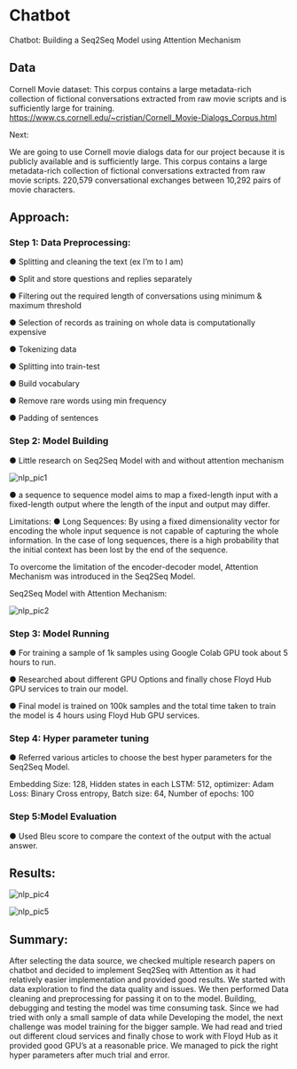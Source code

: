 # Chatbot
Chatbot: Building a Seq2Seq Model using Attention Mechanism

## Data
Cornell Movie dataset:
This corpus contains a large metadata-rich collection of fictional conversations extracted from raw movie scripts and is sufficiently large for training.
https://www.cs.cornell.edu/~cristian/Cornell_Movie-Dialogs_Corpus.html

Next:

We are going to use Cornell movie dialogs data for our project because it is publicly available and is sufficiently large. This corpus contains a large metadata-rich collection of fictional conversations extracted from raw movie scripts. 220,579 conversational exchanges between 10,292 pairs of movie characters.

## Approach:
### Step 1: Data Preprocessing:

● Splitting and cleaning the text (ex I’m to I am)

● Split and store questions and replies separately

● Filtering out the required length of conversations using minimum & maximum threshold

● Selection of records as training on whole data is computationally expensive

● Tokenizing data

● Splitting into train-test

● Build vocabulary

● Remove rare words using min frequency

● Padding of sentences


### Step 2: Model Building

● Little research on Seq2Seq Model with and without attention mechanism

![nlp_pic1](https://user-images.githubusercontent.com/27280953/104544377-94661a80-55f5-11eb-9e0a-aa079baf2c51.png)


● a sequence to sequence model aims to map a fixed-length input with a fixed-length output where the length of the input and output may differ.

Limitations:
● Long Sequences: By using a fixed dimensionality vector for encoding the whole input sequence is not capable of capturing the whole information.
  In the case of long sequences, there is a high probability that the initial context has been lost by the end of the sequence.

To overcome the limitation of the encoder-decoder model, Attention Mechanism was introduced in the Seq2Seq Model.

Seq2Seq Model with Attention Mechanism:

![nlp_pic2](https://user-images.githubusercontent.com/27280953/104544473-d0997b00-55f5-11eb-8221-2e4c68eaac23.png)


### Step 3: Model Running

● For training a sample of 1k samples using Google Colab GPU took about 5 hours to run.

● Researched about different GPU Options and finally chose Floyd Hub GPU services to train our model.

● Final model is trained on 100k samples and the total time taken to train the model is 4 hours using Floyd Hub GPU services.


### Step 4: Hyper parameter tuning

● Referred various articles to choose the best hyper parameters for the Seq2Seq Model.

Embedding Size: 128, Hidden states in each LSTM: 512, optimizer: Adam
Loss: Binary Cross entropy, Batch size: 64, Number of epochs: 100

### Step 5:Model Evaluation
● Used Bleu score to compare the context of the output with the actual answer.

## Results:

![nlp_pic4](https://user-images.githubusercontent.com/27280953/104544527-f9ba0b80-55f5-11eb-984d-ded9a73d0b83.png)


![nlp_pic5](https://user-images.githubusercontent.com/27280953/104544542-02124680-55f6-11eb-8a67-a0dd8bc33037.png)



## Summary:

After selecting the data source, we checked multiple research papers on chatbot and decided
to implement Seq2Seq with Attention as it had relatively easier implementation and provided
good results. We started with data exploration to find the data quality and issues. We then performed
Data cleaning and preprocessing for passing it on to the model. Building, debugging and testing
the model was time consuming task. Since we had tried with only a small sample of data while
Developing the model, the next challenge was model training for the bigger sample. We had read
and tried out different cloud services and finally chose to work with Floyd Hub as it provided good
GPU’s at a reasonable price. We managed to pick the right hyper parameters after much
trial and error.

